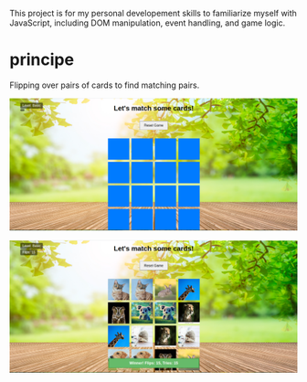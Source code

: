 This project is for my personal developement skills to familiarize myself with  JavaScript, including DOM manipulation, event handling, and game logic.

# principe

Flipping over pairs of cards to find matching pairs.

![alt text](image.png)

![alt text](image-1.png)